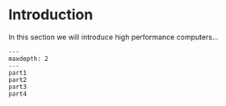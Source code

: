 # Introduction

In this section we will introduce high performance computers...


```{toctree}
---
maxdepth: 2
---
part1
part2
part3
part4
```